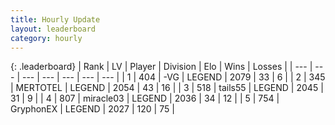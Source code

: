 ```yaml
---
title: Hourly Update
layout: leaderboard
category: hourly
---
```


{: .leaderboard}
| Rank | LV | Player | Division | Elo | Wins | Losses |
| --- | --- | --- | --- | --- | --- | --- |
| <span data-change="0">1</span> | 404 | <span title="ID: 92077">-VG</span> | LEGEND | <span data-change="19">2079</span> | <span data-change="3">33</span> | <span data-change="0">6</span> |
| <span data-change="0">2</span> | 345 | <span title="ID: 398821">MERTOTEL</span> | LEGEND | <span data-change="0">2054</span> | <span data-change="0">43</span> | <span data-change="0">16</span> |
| <span data-change="2">3</span> | 518 | <span title="ID: 170123">tails55</span> | LEGEND | <span data-change="13">2045</span> | <span data-change="3">31</span> | <span data-change="1">9</span> |
| <span data-change="0">4</span> | 807 | <span title="ID: 416373">miracle03</span> | LEGEND | <span data-change="0">2036</span> | <span data-change="0">34</span> | <span data-change="0">12</span> |
| <span data-change="-2">5</span> | 754 | <span title="ID: 315148">GryphonEX</span> | LEGEND | <span data-change="-21">2027</span> | <span data-change="3">120</span> | <span data-change="4">75</span> |